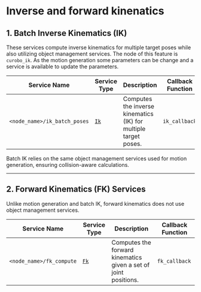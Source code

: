 # Inverse and forward kinenatics 

## 1. Batch Inverse Kinematics (IK)

These services compute inverse kinematics for multiple target poses while also utilizing object management services. The node of this feature is `curobo_ik`. As the motion generation some parameters can be change and a service is available to update the parameters.

| Service Name | Service Type | Description | Callback Function |
|-------------|-------------|-------------|------------------|
| `<node_name>/ik_batch_poses` | [`Ik`](https://github.com/Lab-CORO/curobo_msgs/blob/main/srv/Ik.srv) | Computes the inverse kinematics (IK) for multiple target poses. | `ik_callback` |

Batch IK relies on the same object management services used for motion generation, ensuring collision-aware calculations.

---

## 2. Forward Kinematics (FK) Services

Unlike motion generation and batch IK, forward kinematics does not use object management services. 

| Service Name | Service Type | Description | Callback Function |
|-------------|-------------|-------------|------------------|
| `<node_name>/fk_compute` | [`Fk`](https://github.com/Lab-CORO/curobo_msgs/blob/main/srv/Fk.srv) | Computes the forward kinematics given a set of joint positions. | `fk_callback` |
